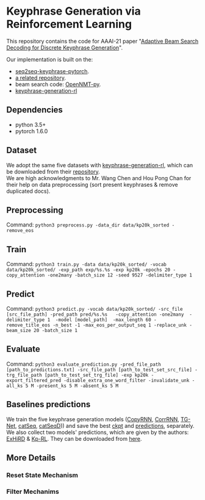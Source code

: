 # Keyphrase Generation via Reinforcement Learning
This repository contains the code for AAAI-21 paper "[Adaptive Beam Search Decoding for Discrete Keyphrase Generation](#)".

Our implementation is built on the:
- [seq2seq-keyphrase-pytorch](https://github.com/memray/seq2seq-keyphrase-pytorch).
- [a related repository](https://github.com/atulkum/pointer_summarizer). 
- beam search code: [OpenNMT-py](https://github.com/OpenNMT/OpenNMT-py).
- [keyphrase-generation-rl](https://github.com/kenchan0226/keyphrase-generation-rl)

## Dependencies
* python 3.5+
* pytorch 1.6.0

## Dataset
We adopt the same five datasets with [keyphrase-generation-rl](https://github.com/kenchan0226/keyphrase-generation-rl), which can be downloaded from their [repository](https://github.com/kenchan0226/keyphrase-generation-rl#dataset).  
We are high acknowledgments to Mr. Wang Chen and Hou Pong Chan for their help on data preprocessing (sort present keyphrases & remove duplicated docs).

## Preprocessing
Command: `python3 preprocess.py -data_dir data/kp20k_sorted -remove_eos`

## Train
Command: `python3 train.py -data data/kp20k_sorted/ -vocab data/kp20k_sorted/ -exp_path exp/%s.%s -exp kp20k -epochs 20 -copy_attention -one2many -batch_size 12 -seed 9527 -delimiter_type 1`

## Predict
Command: `python3 predict.py -vocab data/kp20k_sorted/ -src_file [src_file_path] -pred_path pred/%s.%s   -copy_attention -one2many  -delimiter_type 1  -model [model_path]  -max_length 60 -remove_title_eos -n_best -1 -max_eos_per_output_seq 1 -replace_unk -beam_size 20 -batch_size 1`

## Evaluate
Command: `python3 evaluate_prediction.py -pred_file_path [path_to_predictions.txt] -src_file_path [path_to_test_set_src_file] -trg_file_path [path_to_test_set_trg_file] -exp kp20k -export_filtered_pred -disable_extra_one_word_filter -invalidate_unk -all_ks 5 M -present_ks 5 M -absent_ks 5 M`

## Baselines predictions
We train the five keyphrase generation models ([CopyRNN](https://www.aclweb.org/anthology/P17-1054.pdf), [CorrRNN](https://www.aclweb.org/anthology/D18-1439.pdf), [TG-Net](https://ojs.aaai.org//index.php/AAAI/article/view/4587), [catSeq](https://www.microsoft.com/en-us/research/publication/generating-diverse-numbers-of-diverse-keyphrases/), [catSeqD](https://www.microsoft.com/en-us/research/publication/generating-diverse-numbers-of-diverse-keyphrases/))) and save the best [ckpt](https://drive.google.com/file/d/1kEL53UDzYkNkWg4DGIIchVwmNiHTAJZr/view?usp=sharing) and [predictions](https://drive.google.com/file/d/1EZ0WfPyFtFsr56FgrYugmTdTJdYgd0zm/view?usp=sharing), separately.
We also collect two models' predictions, which are given by the authors: [ExHiRD](https://www.aclweb.org/anthology/2020.acl-main.103.pdf) & [Kp-RL](https://www.aclweb.org/anthology/P19-1208.pdf).
They can be downloaded from [here](https://drive.google.com/file/d/1EZ0WfPyFtFsr56FgrYugmTdTJdYgd0zm/view?usp=sharing).

## More Details
### Reset State Mechanism
### Filter Mechanims
